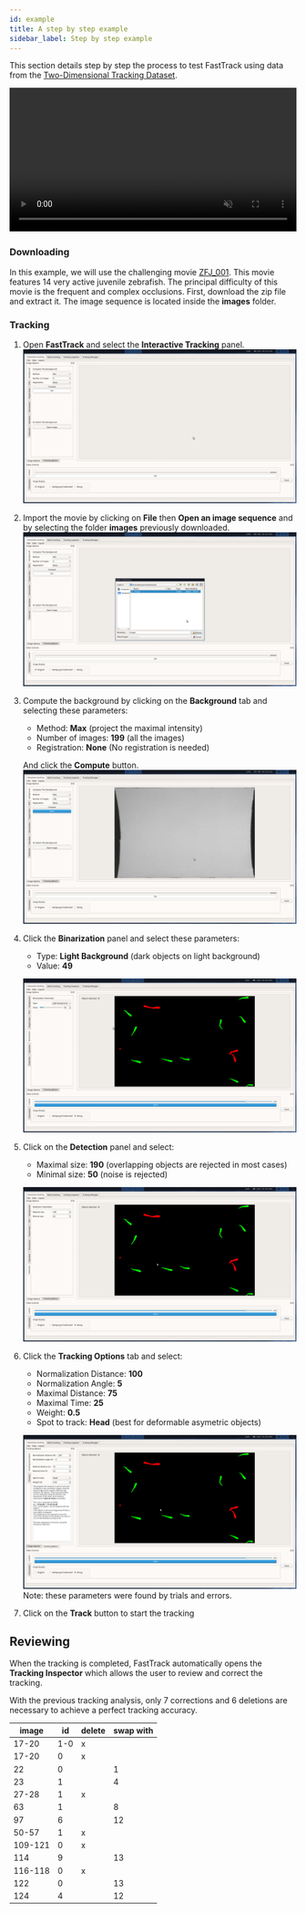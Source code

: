 ```yaml
---
id: example
title: A step by step example
sidebar_label: Step by step example
---
```


This section details step by step the process to test FastTrack using data from the [Two-Dimensional Tracking Dataset](http://data.ljp.upmc.fr/datasets/TD2/).

 <video width="100%" muted autoplay controls loop>
  <source src="/UserManual/docs/assets/example_vid.webm" type="video/webm">
Your browser does not support the video tag.
</video> 

### Downloading
In this example, we will use the challenging movie [ZFJ_001](http://data.ljp.upmc.fr/datasets/TD2/datasets/ZFJ_001/ZFJ_001.zip).
This movie features 14 very active juvenile zebrafish. The principal difficulty of this movie is the frequent and complex occlusions.
First, download the zip file and extract it. The image sequence is located inside the **images** folder.

### Tracking

1. Open **FastTrack** and select the **Interactive Tracking** panel. ![alt text](assets/example_0.png)
2. Import the movie by clicking on **File** then **Open an image sequence** and by selecting the folder **images** previously downloaded. ![alt text](assets/example_1.png)
3. Compute the background by clicking on the **Background** tab and selecting these parameters:
   * Method: **Max** (project the maximal intensity)
   * Number of images: **199** (all the images)
   * Registration: **None** (No registration is needed)
   
   And click the **Compute** button.![alt text](assets/example_2.png)
  4. Click the **Binarization** panel and select these parameters:
     * Type: **Light Background** (dark objects on light background)
     * Value: **49**
     
     ![alt text](assets/example_3.png)
  
 5. Click on the **Detection** panel and select:
    * Maximal size: **190** (overlapping objects are rejected in most cases)
    * Minimal size: **50** (noise is rejected)
    
    ![alt text](assets/example_4.png)
 6. Click the **Tracking Options** tab and select:
    * Normalization Distance: **100**
    * Normalization Angle: **5**
    * Maximal Distance: **75**
    * Maximal Time: **25**
    * Weight: **0.5**
    * Spot to track: **Head** (best for deformable asymetric objects)
    
    ![alt text](assets/example_5.png)
   Note: these parameters were found by trials and errors.
7. Click on the **Track** button to start the tracking

## Reviewing

When the tracking is completed, FastTrack automatically opens the **Tracking Inspector** which allows the user to review and correct the tracking.

With the previous tracking analysis, only 7 corrections and 6 deletions are necessary to achieve a perfect tracking accuracy.

| image    | id    | delete    | swap with    |
| --- | --- | --- | --- |
| 17-20    | 1-0    | x    |     |
| 17-20    | 0    | x    |     |
| 22   | 0    |     | 1    |
| 23   | 1    |     | 4    |
| 27-28    | 1    | x    |     |
| 63    | 1    |     | 8    |
| 97    | 6    |     | 12    |
| 50-57    | 1    | x    |     |
| 109-121    | 0    | x    |     |
| 114    | 9    |     | 13    |
| 116-118    | 0    | x    |     |
| 122    | 0    |     | 13    |
| 124    | 4    |     | 12    |
